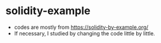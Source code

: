 # solidity-example
- codes are mostly from https://solidity-by-example.org/
- If necessary, I studied by changing the code little by little.
